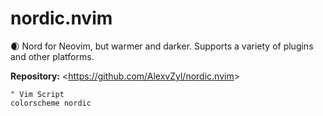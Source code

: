 # nordic.nvim

🌒 Nord for Neovim, but warmer and darker. Supports a variety of plugins and other platforms.

**Repository:** <<https://github.com/AlexvZyl/nordic.nvim>>

```
" Vim Script
colorscheme nordic

```

<!-- vim: set ft=markdown: -->